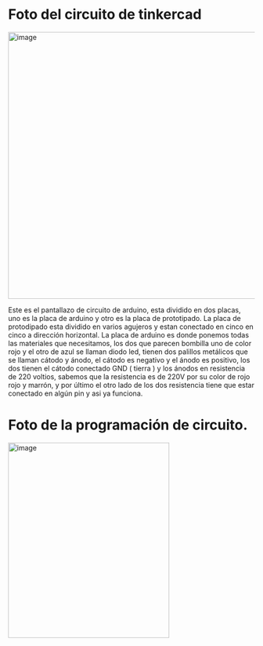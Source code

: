 # Foto del circuito de tinkercad

<img width="1366" height="544" alt="image" src="https://github.com/user-attachments/assets/2f0c0628-2f93-43a0-be24-33f6f21e959d" />

Este es el pantallazo de circuito de arduino, esta dividido en dos placas, uno es la placa de arduino y otro es la placa de prototipado.
La placa de protodipado esta dividido en varios agujeros y estan conectado en cinco en cinco a dirección horizontal.
La placa de arduino es donde ponemos todas las materiales que necesitamos, los dos que parecen bombilla uno de color rojo y el otro de azul se llaman diodo led, tienen dos palillos metálicos que se llaman cátodo y ánodo, el cátodo es negativo y el ánodo es positivo, los dos tienen el cátodo conectado GND ( tierra ) y los ánodos en resistencia de 220 voltios, sabemos que la resistencia es de 220V por su color de rojo rojo y marrón, y por último el otro lado de los dos resistencia tiene que estar conectado en algún pin y asi ya funciona.

# Foto de la programación de circuito.

<img width="329" height="398" alt="image" src="https://github.com/user-attachments/assets/509c851b-c719-4488-88e7-2d59050d8a3a" />
